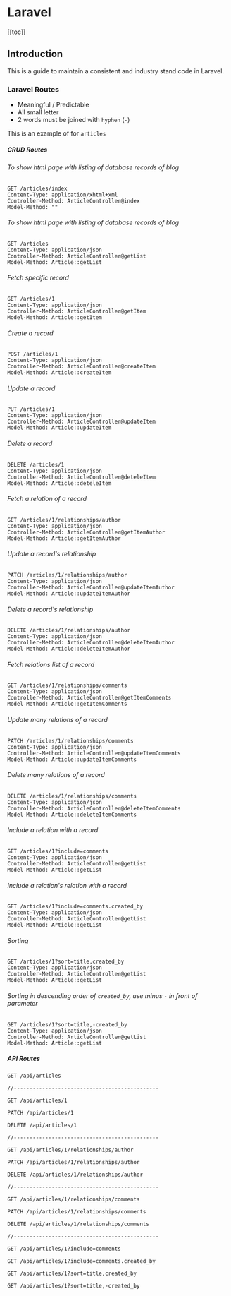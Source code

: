 # Laravel

[[toc]]

## Introduction

This is a guide to maintain a consistent and industry stand code in Laravel.


### Laravel Routes

- Meaningful / Predictable
- All small letter
- 2 words must be joined with `hyphen` (`-`)

This is an example of for `articles`

##### CRUD Routes

###### To show html page with listing of database records of blog

```http request
GET /articles/index
Content-Type: application/xhtml+xml
Controller-Method: ArticleController@index
Model-Method: ""
```

###### To show html page with listing of database records of blog
```http request
GET /articles
Content-Type: application/json
Controller-Method: ArticleController@getList
Model-Method: Article::getList
```




###### Fetch specific record
```http request
GET /articles/1
Content-Type: application/json
Controller-Method: ArticleController@getItem
Model-Method: Article::getItem
```

###### Create a record
```http request
POST /articles/1
Content-Type: application/json
Controller-Method: ArticleController@createItem
Model-Method: Article::createItem
```

###### Update a record
```http request
PUT /articles/1
Content-Type: application/json
Controller-Method: ArticleController@updateItem
Model-Method: Article::updateItem
```

###### Delete a record
```http request
DELETE /articles/1
Content-Type: application/json
Controller-Method: ArticleController@deteleItem
Model-Method: Article::deteleItem
```

###### Fetch a relation of a record
```http request
GET /articles/1/relationships/author
Content-Type: application/json
Controller-Method: ArticleController@getItemAuthor
Model-Method: Article::getItemAuthor
```

###### Update a record's relationship
```http request
PATCH /articles/1/relationships/author
Content-Type: application/json
Controller-Method: ArticleController@updateItemAuthor
Model-Method: Article::updateItemAuthor
```

###### Delete a record's relationship
```http request
DELETE /articles/1/relationships/author
Content-Type: application/json
Controller-Method: ArticleController@deleteItemAuthor
Model-Method: Article::deleteItemAuthor
```

###### Fetch relations list of a record
```http request
GET /articles/1/relationships/comments
Content-Type: application/json
Controller-Method: ArticleController@getItemComments
Model-Method: Article::getItemComments
```

###### Update many relations of a record
```http request
PATCH /articles/1/relationships/comments
Content-Type: application/json
Controller-Method: ArticleController@updateItemComments
Model-Method: Article::updateItemComments
```

###### Delete many relations of a record
```http request
DELETE /articles/1/relationships/comments
Content-Type: application/json
Controller-Method: ArticleController@deleteItemComments
Model-Method: Article::deleteItemComments
```

###### Include a relation with a record
```http request
GET /articles/1?include=comments
Content-Type: application/json
Controller-Method: ArticleController@getList
Model-Method: Article::getList
```

###### Include a relation's relation with a record
```http request
GET /articles/1?include=comments.created_by
Content-Type: application/json
Controller-Method: ArticleController@getList
Model-Method: Article::getList
```

###### Sorting
```http request
GET /articles/1?sort=title,created_by
Content-Type: application/json
Controller-Method: ArticleController@getList
Model-Method: Article::getList
```

###### Sorting in descending order of `created_by`, use minus `-` in front of parameter
```http request
GET /articles/1?sort=title,-created_by
Content-Type: application/json
Controller-Method: ArticleController@getList
Model-Method: Article::getList
```

##### API Routes
```http request
GET /api/articles

//----------------------------------------------

GET /api/articles/1

PATCH /api/articles/1

DELETE /api/articles/1

//----------------------------------------------

GET /api/articles/1/relationships/author

PATCH /api/articles/1/relationships/author

DELETE /api/articles/1/relationships/author

//----------------------------------------------

GET /api/articles/1/relationships/comments

PATCH /api/articles/1/relationships/comments

DELETE /api/articles/1/relationships/comments

//----------------------------------------------

GET /api/articles/1?include=comments

GET /api/articles/1?include=comments.created_by

GET /api/articles/1?sort=title,created_by

GET /api/articles/1?sort=title,-created_by

```

